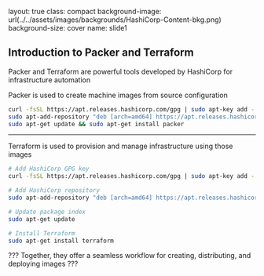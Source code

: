 layout: true
class: compact
background-image: url(../../assets/images/backgrounds/HashiCorp-Content-bkg.png)
background-size: cover
name: slide1

## Introduction to Packer and Terraform

Packer and Terraform are powerful tools developed by HashiCorp for infrastructure automation

Packer is used to create machine images from source configuration 

```bash
curl -fsSL https://apt.releases.hashicorp.com/gpg | sudo apt-key add -
sudo apt-add-repository "deb [arch=amd64] https://apt.releases.hashicorp.com $(lsb_release -cs) main"
sudo apt-get update && sudo apt-get install packer
```
---
Terraform is used to provision and manage infrastructure using those images 
```bash
# Add HashiCorp GPG key
curl -fsSL https://apt.releases.hashicorp.com/gpg | sudo apt-key add -

# Add HashiCorp repository
sudo apt-add-repository "deb [arch=amd64] https://apt.releases.hashicorp.com $(lsb_release -cs) main"

# Update package index
sudo apt-get update

# Install Terraform
sudo apt-get install terraform
```
???
Together, they offer a seamless workflow for creating, distributing, and deploying images
???
